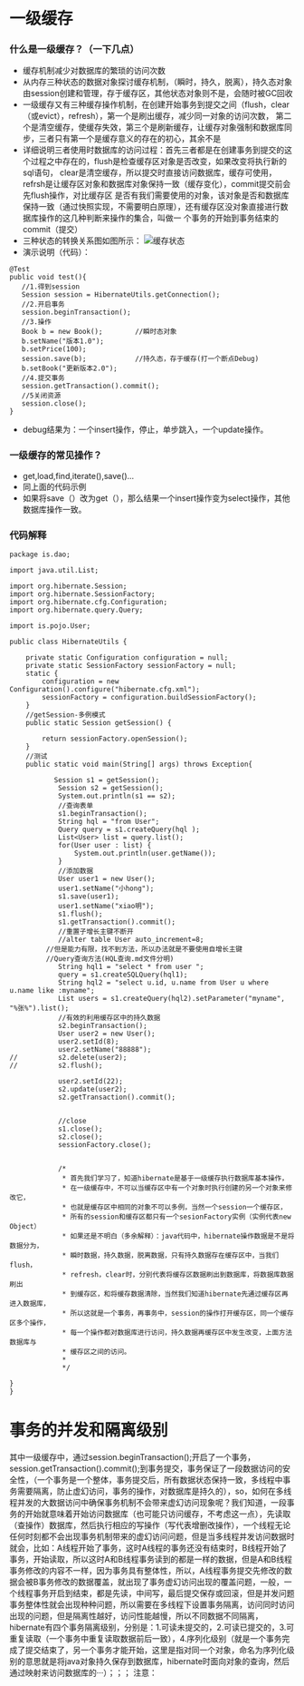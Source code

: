 一级缓存
==============
### 什么是一级缓存？（一下几点）
* 缓存机制减少对数据库的繁琐的访问次数
* 从内存三种状态的数据对象探讨缓存机制，（瞬时，持久，脱离），持久态对象由session创建和管理，存于缓存区，其他状态对象则不是，会随时被GC回收
* 一级缓存又有三种缓存操作机制，在创建开始事务到提交之间（flush，clear（或evict），refresh），第一个是刷出缓存，减少同一对象的访问次数，
第二个是清空缓存，使缓存失效，第三个是刷新缓存，让缓存对象强制和数据库同步，三者只有第一个是缓存意义的存在的初心，其余不是
* 详细说明三者使用时数据库的访问过程：首先三者都是在创建事务到提交的这个过程之中存在的，flush是检查缓存区对象是否改变，如果改变将执行新的sql语句，
clear是清空缓存，所以提交时直接访问数据库，缓存可使用，refrsh是让缓存区对象和数据库对象保持一致（缓存变化），commit提交前会先flush操作，对比缓存区
是否有我们需要使用的对象，该对象是否和数据库保持一致（通过快照实现，不需要明白原理），还有缓存区没对象直接进行数据库操作的这几种判断来操作的集合，叫做一
个事务的开始到事务结束的commit（提交）
* 三种状态的转换关系图如图所示：
![缓存状态](http://img.my.csdn.net/uploads/201211/09/1352463633_2026.jpg)
* 演示说明（代码）：
```
@Test
public void test(){
   //1.得到session
   Session session = HibernateUtils.getConnection();
   //2.开启事务
   session.beginTransaction();
   //3.操作
   Book b = new Book();        //瞬时态对象
   b.setName("版本1.0");
   b.setPrice(100);
   session.save(b);            //持久态，存于缓存(打一个断点Debug)
   b.setBook("更新版本2.0");
   //4.提交事务
   session.getTransaction().commit();
   //5关闭资源
   session.close();
}
```
* debug结果为：一个insert操作，停止，单步跳入，一个update操作。

### 一级缓存的常见操作？
* get,load,find,iterate(),save()...
* 同上面的代码示例
* 如果将save（）改为get（），那么结果一个insert操作变为select操作，其他数据库操作一致。

### 代码解释
```
package is.dao;

import java.util.List;

import org.hibernate.Session;
import org.hibernate.SessionFactory;
import org.hibernate.cfg.Configuration;
import org.hibernate.query.Query;

import is.pojo.User;

public class HibernateUtils {

	private static Configuration configuration = null;
	private static SessionFactory sessionFactory = null;
	static {
		configuration = new Configuration().configure("hibernate.cfg.xml");
		sessionFactory = configuration.buildSessionFactory();
	}
	//getSession-多例模式
	public static Session getSession() {
		
		return sessionFactory.openSession();
	}
	//测试
	public static void main(String[] args) throws Exception{

		   Session s1 = getSession();
			Session s2 = getSession();
			System.out.println(s1 == s2);
			//查询表单
			s1.beginTransaction();
			String hql = "from User";
			Query query = s1.createQuery(hql );
			List<User> list = query.list();
			for(User user : list) {
				System.out.println(user.getName());
			}
			//添加数据
			User user1 = new User();
			user1.setName("小hong");
			s1.save(user1);
			user1.setName("xiao明");
			s1.flush();
			s1.getTransaction().commit();
			//重置子增长主键不断开
			//alter table User auto_increment=8;
         //但是能力有限，找不到方法，所以办法就是不要使用自增长主键
         //Query查询方法(HQL查询.md文件分明)
			String hql1 = "select * from user ";
			query = s1.createSQLQuery(hql1);
			String hql2 = "select u.id, u.name from User u where u.name like :myname";
			List users = s1.createQuery(hql2).setParameter("myname", "%张%").list(); 
			//有效的利用缓存区中的持久数据
			s2.beginTransaction();
			User user2 = new User();
			user2.setId(8);
			user2.setName("88888");
//			s2.delete(user2); 
//			s2.flush();
			
			user2.setId(22);
			s2.update(user2);
			s2.getTransaction().commit();
			
			
			//close
			s1.close();
			s2.close();
			sessionFactory.close();
		
			
			/*
			 * 首先我们学习了，知道hibernate是基于一级缓存执行数据库基本操作，
			 * 在一级缓存中，不可以当缓存区中有一个对象时执行创建的另一个对象来修改它，
			 * 也就是缓存区中相同的对象不可以多例，当然一个session一个缓存区，
			 * 所有的session和缓存区都只有一个sesionFactory实例（实例代表new Object）
			 * 如果还是不明白（多余解释）：java代码中，hibernate操作数据是不是将数据分为，
			 * 瞬时数据，持久数据，脱离数据，只有持久数据存在缓存区中，当我们flush，
			 * refresh，clear时，分别代表将缓存区数据刷出到数据库，将数据库数据刷出
			 * 到缓存区，和将缓存数据清除，当然我们知道hibernate先通过缓存区再进入数据库，
			 * 所以这就是一个事务，再事务中，session的操作打开缓存区，同一个缓存区多个操作，
			 * 每一个操作都对数据库进行访问，持久数据再缓存区中发生改变，上面方法数据库与
			 * 缓存区之间的访问。
			 * 
			 */
	
}
}
```

事务的并发和隔离级别
================
其中一级缓存中，通过session.beginTransaction();开启了一个事务，session.getTransaction().commit();到事务提交，事务保证了一段数据访问的安全性，（一个事务是一个整体，事务提交后，所有数据状态保持一致，多线程中事务需要隔离，防止虚幻访问，事务的操作，对数据库是持久的），so，如何在多线程并发的大数据访问中确保事务机制不会带来虚幻访问现象呢？我们知道，一段事务的开始就意味着开始访问数据库（也可能只访问缓存，不考虑这一点），先读取（查操作）数据库，然后执行相应的写操作（写代表增删改操作），一个线程无论任何时刻都不会出现事务机制带来的虚幻访问问题，但是当多线程并发访问数据时就会，比如：A线程开始了事务，这时A线程的事务还没有结束时，B线程开始了事务，开始读取，所以这时A和B线程事务读到的都是一样的数据，但是A和B线程事务修改的内容不一样，因为事务具有整体性，所以，A线程事务提交先修改的数据会被B事务修改的数据覆盖，就出现了事务虚幻访问出现的覆盖问题，一般，一个线程事务开启到结束，都是先读，中间写，最后提交保存或回滚，但是并发问题事务整体性就会出现种种问题，所以需要在多线程下设置事务隔离，访问同时访问出现的问题，但是隔离性越好，访问性能越慢，所以不同数据不同隔离，hibernate有四个事务隔离级别，分别是：1.可读未提交的，2.可读已提交的，3.可重复读取（一个事务中重复读取数据前后一致），4.序列化级别（就是一个事务完成了提交结束了，另一个事务才能开始，这里是指对同一个对象，命名为序列化级别的意思就是将java对象持久保存到数据库，hibernate时面向对象的查询，然后通过映射来访问数据库的···）；；；
注意：


